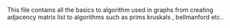 This file contains all the basics to algorithm used in graphs from creating adjacency matrix list to algorithms such as prims kruskals , bellmanford  etc..
